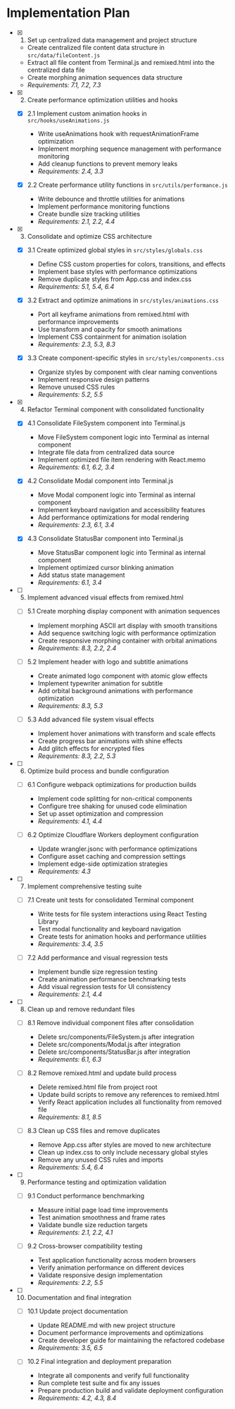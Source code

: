 # Implementation Plan

- [x] 1. Set up centralized data management and project structure
  - Create centralized file content data structure in `src/data/fileContent.js`
  - Extract all file content from Terminal.js and remixed.html into the centralized data file
  - Create morphing animation sequences data structure
  - _Requirements: 7.1, 7.2, 7.3_

- [x] 2. Create performance optimization utilities and hooks
  - [x] 2.1 Implement custom animation hooks in `src/hooks/useAnimations.js`
    - Write useAnimations hook with requestAnimationFrame optimization
    - Implement morphing sequence management with performance monitoring
    - Add cleanup functions to prevent memory leaks
    - _Requirements: 2.4, 3.3_

  - [x] 2.2 Create performance utility functions in `src/utils/performance.js`
    - Write debounce and throttle utilities for animations
    - Implement performance monitoring functions
    - Create bundle size tracking utilities
    - _Requirements: 2.1, 2.2, 4.4_

- [x] 3. Consolidate and optimize CSS architecture
  - [x] 3.1 Create optimized global styles in `src/styles/globals.css`
    - Define CSS custom properties for colors, transitions, and effects
    - Implement base styles with performance optimizations
    - Remove duplicate styles from App.css and index.css
    - _Requirements: 5.1, 5.4, 6.4_

  - [x] 3.2 Extract and optimize animations in `src/styles/animations.css`
    - Port all keyframe animations from remixed.html with performance improvements
    - Use transform and opacity for smooth animations
    - Implement CSS containment for animation isolation
    - _Requirements: 2.3, 5.3, 8.3_

  - [x] 3.3 Create component-specific styles in `src/styles/components.css`
    - Organize styles by component with clear naming conventions
    - Implement responsive design patterns
    - Remove unused CSS rules
    - _Requirements: 5.2, 5.5_

- [x] 4. Refactor Terminal component with consolidated functionality
  - [x] 4.1 Consolidate FileSystem component into Terminal.js
    - Move FileSystem component logic into Terminal as internal component
    - Integrate file data from centralized data source
    - Implement optimized file item rendering with React.memo
    - _Requirements: 6.1, 6.2, 3.4_

  - [x] 4.2 Consolidate Modal component into Terminal.js
    - Move Modal component logic into Terminal as internal component
    - Implement keyboard navigation and accessibility features
    - Add performance optimizations for modal rendering
    - _Requirements: 2.3, 6.1, 3.4_

  - [x] 4.3 Consolidate StatusBar component into Terminal.js
    - Move StatusBar component logic into Terminal as internal component
    - Implement optimized cursor blinking animation
    - Add status state management
    - _Requirements: 6.1, 3.4_

- [ ] 5. Implement advanced visual effects from remixed.html
  - [ ] 5.1 Create morphing display component with animation sequences
    - Implement morphing ASCII art display with smooth transitions
    - Add sequence switching logic with performance optimization
    - Create responsive morphing container with orbital animations
    - _Requirements: 8.3, 2.2, 2.4_

  - [ ] 5.2 Implement header with logo and subtitle animations
    - Create animated logo component with atomic glow effects
    - Implement typewriter animation for subtitle
    - Add orbital background animations with performance optimization
    - _Requirements: 8.3, 5.3_

  - [ ] 5.3 Add advanced file system visual effects
    - Implement hover animations with transform and scale effects
    - Create progress bar animations with shine effects
    - Add glitch effects for encrypted files
    - _Requirements: 8.3, 2.2, 5.3_

- [ ] 6. Optimize build process and bundle configuration
  - [ ] 6.1 Configure webpack optimizations for production builds
    - Implement code splitting for non-critical components
    - Configure tree shaking for unused code elimination
    - Set up asset optimization and compression
    - _Requirements: 4.1, 4.4_

  - [ ] 6.2 Optimize Cloudflare Workers deployment configuration
    - Update wrangler.jsonc with performance optimizations
    - Configure asset caching and compression settings
    - Implement edge-side optimization strategies
    - _Requirements: 4.3_

- [ ] 7. Implement comprehensive testing suite
  - [ ] 7.1 Create unit tests for consolidated Terminal component
    - Write tests for file system interactions using React Testing Library
    - Test modal functionality and keyboard navigation
    - Create tests for animation hooks and performance utilities
    - _Requirements: 3.4, 3.5_

  - [ ] 7.2 Add performance and visual regression tests
    - Implement bundle size regression testing
    - Create animation performance benchmarking tests
    - Add visual regression tests for UI consistency
    - _Requirements: 2.1, 4.4_

- [ ] 8. Clean up and remove redundant files
  - [ ] 8.1 Remove individual component files after consolidation
    - Delete src/components/FileSystem.js after integration
    - Delete src/components/Modal.js after integration
    - Delete src/components/StatusBar.js after integration
    - _Requirements: 6.1, 6.3_

  - [ ] 8.2 Remove remixed.html and update build process
    - Delete remixed.html file from project root
    - Update build scripts to remove any references to remixed.html
    - Verify React application includes all functionality from removed file
    - _Requirements: 8.1, 8.5_

  - [ ] 8.3 Clean up CSS files and remove duplicates
    - Remove App.css after styles are moved to new architecture
    - Clean up index.css to only include necessary global styles
    - Remove any unused CSS rules and imports
    - _Requirements: 5.4, 6.4_

- [ ] 9. Performance testing and optimization validation
  - [ ] 9.1 Conduct performance benchmarking
    - Measure initial page load time improvements
    - Test animation smoothness and frame rates
    - Validate bundle size reduction targets
    - _Requirements: 2.1, 2.2, 4.1_

  - [ ] 9.2 Cross-browser compatibility testing
    - Test application functionality across modern browsers
    - Verify animation performance on different devices
    - Validate responsive design implementation
    - _Requirements: 2.2, 5.5_

- [ ] 10. Documentation and final integration
  - [ ] 10.1 Update project documentation
    - Update README.md with new project structure
    - Document performance improvements and optimizations
    - Create developer guide for maintaining the refactored codebase
    - _Requirements: 3.5, 6.5_

  - [ ] 10.2 Final integration and deployment preparation
    - Integrate all components and verify full functionality
    - Run complete test suite and fix any issues
    - Prepare production build and validate deployment configuration
    - _Requirements: 4.2, 4.3, 8.4_